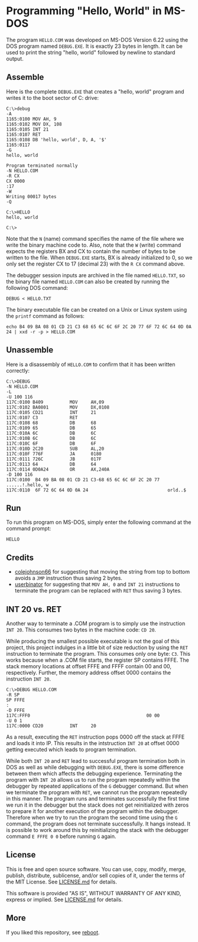 Programming "Hello, World" in MS-DOS
====================================

The program `HELLO.COM` was developed on MS-DOS Version 6.22 using the
DOS program named `DEBUG.EXE`. It is exactly 23 bytes in length. It
can be used to print the string "hello, world" followed by newline to
standard output.


Assemble
--------

Here is the complete `DEBUG.EXE` that creates a "hello, world" program
and writes it to the boot sector of C: drive:

```
C:\>debug
-A
1165:0100 MOV AH, 9
1165:0102 MOV DX, 108
1165:0105 INT 21
1165:0107 RET
1165:0108 DB 'hello, world', D, A, '$'
1165:0117
-G
hello, world

Program terminated normally
-N HELLO.COM
-R CX
CX 0000
:17
-W
Writing 00017 bytes
-Q

C:\>HELLO
hello, world

C:\>
```

Note that the `N` (name) command specifies the name of the file where
we write the binary machine code to. Also, note that the `W` (write)
command expects the registers BX and CX to contain the number of bytes
to be written to the file. When `DEBUG.EXE` starts, BX is already
initialized to 0, so we only set the register CX to 17 (decimal 23)
with the `R CX` command above.

The debugger session inputs are archived in the file named
`HELLO.TXT`, so the binary file named `HELLO.COM` can also be created
by running the following DOS command:

```
DEBUG < HELLO.TXT
```

The binary executable file can be created on a Unix or Linux system
using the `printf` command as follows:

```
echo B4 09 BA 08 01 CD 21 C3 68 65 6C 6C 6F 2C 20 77 6F 72 6C 64 0D 0A 24 | xxd -r -p > HELLO.COM
```


Unassemble
----------

Here is a disassembly of `HELLO.COM` to confirm that it has been
written correctly:

```
C:\>DEBUG
-N HELLO.COM
-L
-U 100 116
117C:0100 B409          MOV     AH,09
117C:0102 BA0801        MOV     DX,0108
117C:0105 CD21          INT     21
117C:0107 C3            RET
117C:0108 68            DB      68
117C:0109 65            DB      65
117C:010A 6C            DB      6C
117C:010B 6C            DB      6C
117C:010C 6F            DB      6F
117C:010D 2C20          SUB     AL,20
117C:010F 776F          JA      0180
117C:0111 726C          JB      017F
117C:0113 64            DB      64
117C:0114 0D0A24        OR      AX,240A
-D 100 116
117C:0100  B4 09 BA 08 01 CD 21 C3-68 65 6C 6C 6F 2C 20 77   ......!.hello, w
117C:0110  6F 72 6C 64 0D 0A 24                              orld..$
```


Run
---

To run this program on MS-DOS, simply enter the following command at
the command prompt:

```
HELLO
```


Credits
-------

- [colejohnson66](https://news.ycombinator.com/user?id=colejohnson66)
  for suggesting that moving the string from top to bottom avoids a
  `JMP` instruction thus saving 2 bytes.
- [userbinator](https://news.ycombinator.com/user?id=userbinator) for
  suggesting that `MOV AH, 0` and `INT 21` instructions to terminate
  the program can be replaced with `RET` thus saving 3 bytes.


INT 20 vs. RET
--------------

Another way to terminate a .COM program is to simply use the
instruction `INT 20`. This consumes two bytes in the machine code: `CD
20`.

While producing the smallest possible executable is not the goal of
this project, this project indulges in a little bit of size reduction
by using the `RET` instruction to terminate the program. This consumes
only one byte: `C3`. This works because when a .COM file starts, the
register SP contains FFFE. The stack memory locations at offset FFFE
and FFFF contain 00 and 00, respectively. Further, the memory address
offset 0000 contains the instruction `INT 20`.

```
C:\>DEBUG HELLO.COM
-R SP
SP FFFE
:
-D FFFE
117C:FFF0                                            00 00
-U 0 1
117C:0000 CD20          INT     20
```

As a result, executing the `RET` instruction pops 0000 off the stack
at FFFE and loads it into IP. This results in the intstruction `INT
20` at offset 0000 getting executed which leads to program
termination.

While both `INT 20` and `RET` lead to successful program termination
both in DOS as well as while debugging with `DEBUG.EXE`, there is some
difference between them which affects the debugging experience.
Terminating the program with `INT 20` allows us to run the program
repeatedly within the debugger by repeated applications of the `G`
debugger command. But when we terminate the program with `RET`, we
cannot run the program repeatedly in this manner. The program runs and
terminates successfully the first time we run it in the debugger but
the stack does not get reinitialized with zeros to prepare it for
another execution of the program within the debugger. Therefore when
we try to run the program the second time using the `G` command, the
program does not terminate successfully. It hangs instead. It is
possible to work around this by reinitializing the stack with the
debugger command `E FFFE 0 0` before running `G` again.


License
-------

This is free and open source software. You can use, copy, modify,
merge, publish, distribute, sublicense, and/or sell copies of it,
under the terms of the MIT License. See [LICENSE.md][L] for details.

This software is provided "AS IS", WITHOUT WARRANTY OF ANY KIND,
express or implied. See [LICENSE.md][L] for details.

[L]: LICENSE.md


More
----

If you liked this repository, see
[reboot](https://github.com/susam/reboot).
